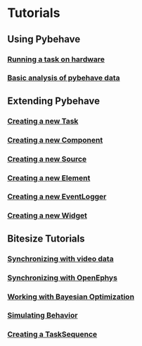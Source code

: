 # Tutorials

## Using Pybehave

### [Running a task on hardware](tutorials/task_on_hardware.md)

### [Basic analysis of pybehave data]()

## Extending Pybehave

### [Creating a new Task](tutorials/creating_task.md)

### [Creating a new Component](tutorials/creating_component.md)

### [Creating a new Source](tutorials/creating_source.md)

### [Creating a new Element]()

### [Creating a new EventLogger]()

### [Creating a new Widget]()

## Bitesize Tutorials

### [Synchronizing with video data]()

### [Synchronizing with OpenEphys]()

### [Working with Bayesian Optimization]()

### [Simulating Behavior]()

### [Creating a TaskSequence]()